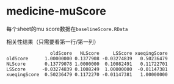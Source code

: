 medicine-muScore
==========
每个sheet的mu score数据在`baselineScore.RData`

相关性结果（只需要看第一行/第一列）
```
                oldScore   NLScore     LSScore xueqingScore
oldScore      1.00000000 0.1377908 -0.03274839   0.50236479
NLScore       0.13779078 1.0000000  0.10082491   0.11722701
LSScore      -0.03274839 0.1008249  1.00000000  -0.01147381
xueqingScore  0.50236479 0.1172270 -0.01147381   1.00000000
```